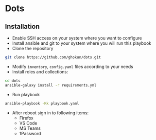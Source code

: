 # Dots

## Installation
- Enable SSH access on your system where you want to configure
- Install ansible and git to your system where you will run this playbook
- Clone the repository
```bash
git clone https://github.com/ghokun/dots.git
```
- Modify `inventory`, `config.yaml` files according to your needs
- Install roles and collections:
```bash
cd dots
ansible-galaxy install -r requirements.yml
```
- Run playbook
```bash
ansible-playbook -Kk playbook.yaml
```

- After reboot sign in to following items:
  - Firefox
  - VS Code
  - MS Teams
  - 1Password
